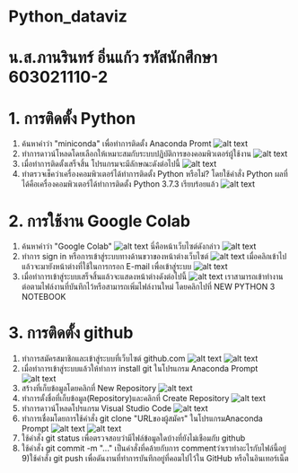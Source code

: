 # **Python_dataviz**
# **น.ส.ภานรินทร์  อิ่นแก้ว รหัสนักศึกษา 603021110-2** 
# **1. การติดตั้ง Python**
1) ค้นหาคำว่า "miniconda" เพื่อทำการติดตั้ง Anaconda Promt
![alt text](conda1.png)
2) ทำการดาวน์โหลดโดยเลือกให้เหมาะสมกับระบบปฏิบัติการของคอมพิวเตอร์ผู้ใช้งาน
![alt text](a.png)
3) เมื่อทำการติดตั้งเสร็จสิ้น โปรแกรมจะมีลักษณะดังต่อไปนี้
![alt text](b.png)
4) ทำตรวจเช็คว่าเครื่องคอมพิวเตอร์ได้ทำการติดตั้ง Python หรือไม่? โดยใช้คำสั่ง Python ผลที่ได้คือเครื่องคอมพิวเตอร์ได้ทำการติดตั้ง Python 3.7.3 เรียบร้อยแล้ว
![alt text](3.jpg)
# **2. การใช้งาน Google Colab**
1) ค้นหาคำว่า "Google Colab"
![alt text](c.png)
นี่คือหน้าเว็บไซต์ดังกล่าว
![alt text](d.png)
2) ทำการ sign in หรือการเข้าสู่ระบบทางด้านขวาของหน้าต่างเว็บไซต์
![alt text](new.png)
เมื่อคลิกเข้าไปแล้วจะมายังหน้าต่างที่ใช้ในการกรอก E-mail เพื่อเข้าสู่ระบบ
![alt text](f.png)
3) เมื่อทำการเข้าสู่ระบบเสร็จสิ้นแล้วจะแสดงหน้าต่างดังต่อไปนี้
![alt text](g.png)
เราสามารถเข้าทำงานต่อตามไฟล์งานที่บันทึกไว้หรือสามารถเพิ่มไฟล์งานใหม่ โดยคลิกไปที่ NEW PYTHON 3 NOTEBOOK
# **3. การติดตั้ง github**
1) ทำการสมัครสมาชิกและเข้าสู่ระบบที่เว็บไซต์ github.com
![alt text](h.png)
![alt text](i.png)
2) เมื่อทำการเข้าสู่ระบบแล้วให้ทำการ install git ในโปรแกรม Anaconda Prompt
![alt text](j.jpg)
3) สร้างที่เก็บข้อมูลโดยคลิกที่ New Repository
![alt text](k.png)
4) ทำการตั้งชื่อที่เก็บข้อมูล(Repository)และคลิกที่ Create Repository
![alt text](n.png)
5) ทำการดาวน์โหลดโปรแกรม Visual Studio Code
![alt text](m.png)
6) ทำการเชื่อมโดยการใช้คำสั่ง git clone "URLของผู้สมัคร" ในโปรแกรมAnaconda Prompt
![alt text](o.png)
![alt text](p.jpg)
7) ใช้คำสั่ง git status เพื่อตรวจสอบว่ามีไฟล์ข้อมูลใดบ้างที่ยังไม่เชือมกับ github
8) ใช้คำสั่ง git commit -m "..." เป็นคำสั่งที่คล้ายกับการ commentว่าเราทำอะไรกับไฟล์นี้อยู่
9)ใช้คำสั่ง git push เพื่อดันงานที่ทำการบันทึกอยู่ที่คอมไปไว้ใน GitHub หรือในอินเทอร์เน็ต
